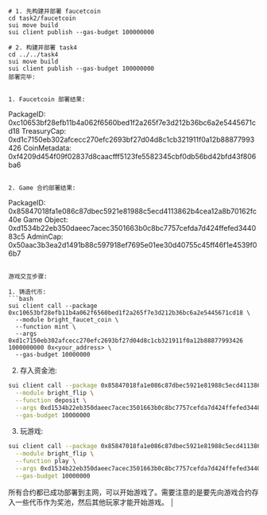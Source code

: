 ```
# 1. 先构建并部署 faucetcoin
cd task2/faucetcoin
sui move build
sui client publish --gas-budget 100000000

# 2. 构建并部署 task4
cd ../../task4
sui move build
sui client publish --gas-budget 100000000
部署完毕:


1. Faucetcoin 部署结果:
```
PackageID: 0xc10653bf28efb11b4a062f6560bed1f2a265f7e3d212b36bc6a2e5445671cd18
TreasuryCap: 0xd1c7150eb302afcecc270efc2693bf27d04d8c1cb321911f0a12b88877993426
CoinMetadata: 0xf4209d454f09f02837d8caacfff5123fe5582345cbf0db56bd42bfd43f806ba6
```

2. Game 合约部署结果:
```
PackageID: 0x85847018fa1e086c87dbec5921e81988c5ecd4113862b4cea12a8b70162fc40e
Game Object: 0xd1534b22eb350daeec7acec3501663b0c8bc7757cefda7d424ffefed344083c5
AdminCap: 0x50aac3b3ea2d1491b88c597918ef7695e01ee30d40755c45ff46f1e4539f06b7
```

游戏交互步骤:

1. 铸造代币:
```bash
sui client call --package 0xc10653bf28efb11b4a062f6560bed1f2a265f7e3d212b36bc6a2e5445671cd18 \
  --module bright_faucet_coin \
  --function mint \
  --args 0xd1c7150eb302afcecc270efc2693bf27d04d8c1cb321911f0a12b88877993426 1000000000 0x<your_address> \
  --gas-budget 10000000
```

2. 存入资金池:
```bash
sui client call --package 0x85847018fa1e086c87dbec5921e81988c5ecd4113862b4cea12a8b70162fc40e \
  --module bright_flip \
  --function deposit \
  --args 0xd1534b22eb350daeec7acec3501663b0c8bc7757cefda7d424ffefed344083c5 <coin_object_id> \
  --gas-budget 10000000
```

3. 玩游戏:
```bash
sui client call --package 0x85847018fa1e086c87dbec5921e81988c5ecd4113862b4cea12a8b70162fc40e \
  --module bright_flip \
  --function play \
  --args 0xd1534b22eb350daeec7acec3501663b0c8bc7757cefda7d424ffefed344083c5 true <coin_object_id> <random_object_id> \
  --gas-budget 10000000
```

所有合约都已成功部署到主网，可以开始游戏了。需要注意的是要先向游戏合约存入一些代币作为奖池，然后其他玩家才能开始游戏。
                                                                  │

```